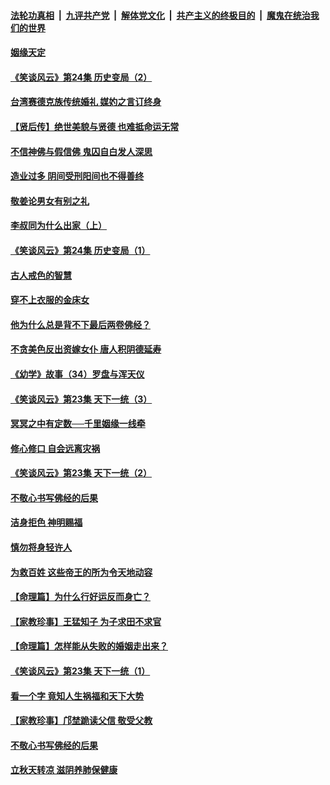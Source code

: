 ####  [法轮功真相](../../../../basic/blob/master/README.md?t=08200439) &nbsp;|&nbsp; [九评共产党](../../../../9ping.md/blob/master/README.md?t=08200439) &nbsp;|&nbsp; [解体党文化](../../../../jtdwh.md/blob/master/README.md?t=08200439)  &nbsp;|&nbsp; [共产主义的终极目的](../../../../gczydzjmd.md/blob/master/README.md?t=08200439) &nbsp;|&nbsp; [魔鬼在统治我们的世界](../../../../mgztzwmdsj.md/blob/master/README.md?t=08200439) 

#### [姻缘天定](../pages/prog647/a102646895.md?t=08200439) 

#### [《笑谈风云》第24集 历史变局（2）](../pages/prog647/a102646879.md?t=08200439) 

#### [台湾赛德克族传统婚礼 媒妁之言订终身](../pages/prog647/a102646649.md?t=08200439) 

#### [【贤后传】绝世美貌与贤德 也难抵命运无常](../pages/prog647/a102646047.md?t=08200439) 

#### [不信神佛与假信佛 鬼囚自白发人深思](../pages/prog647/a102646033.md?t=08200439) 

#### [造业过多 阴间受刑阳间也不得善终](../pages/prog647/a102646010.md?t=08200439) 

#### [敬姜论男女有别之礼](../pages/prog647/a102645258.md?t=08200439) 

#### [李叔同为什么出家（上）](../pages/prog647/a102645242.md?t=08200439) 

#### [《笑谈风云》第24集 历史变局（1）](../pages/prog647/a102645211.md?t=08200439) 

#### [古人戒色的智慧](../pages/prog647/a102644639.md?t=08200439) 

#### [穿不上衣服的金床女](../pages/prog647/a102644620.md?t=08200439) 

#### [他为什么总是背不下最后两卷佛经？](../pages/prog647/a102644587.md?t=08200439) 

#### [不贪美色反出资嫁女仆 唐人积阴德延寿](../pages/prog647/a102643957.md?t=08200439) 

#### [《幼学》故事（34）罗盘与浑天仪](../pages/prog647/a102643951.md?t=08200439) 

#### [《笑谈风云》第23集 天下一统（3）](../pages/prog647/a102643937.md?t=08200439) 

#### [冥冥之中有定数──千里姻缘一线牵](../pages/prog647/a102643074.md?t=08200439) 

#### [修心修口 自会远离灾祸](../pages/prog647/a102643036.md?t=08200439) 

#### [《笑谈风云》第23集 天下一统（2）](../pages/prog647/a102643014.md?t=08200439) 

#### [不敬心书写佛经的后果](../pages/prog647/a102642368.md?t=08200439) 

#### [洁身拒色 神明赐福](../pages/prog647/a102642363.md?t=08200439) 

#### [慎勿将身轻许人](../pages/prog647/a102642222.md?t=08200439) 

#### [为救百姓 这些帝王的所为令天地动容](../pages/prog647/a102642052.md?t=08200439) 

#### [【命理篇】为什么行好运反而身亡？](../pages/prog647/a102641592.md?t=08200439) 

#### [【家教珍事】王猛知子 为子求田不求官](../pages/prog647/a102641580.md?t=08200439) 

#### [【命理篇】怎样能从失败的婚姻走出来？](../pages/prog647/a102640802.md?t=08200439) 

#### [《笑谈风云》第23集 天下一统（1）](../pages/prog647/a102640791.md?t=08200439) 

#### [看一个字 竟知人生祸福和天下大势](../pages/prog647/a102640137.md?t=08200439) 

#### [【家教珍事】邝埜跪读父信 敬受父教](../pages/prog647/a102640131.md?t=08200439) 

#### [不敬心书写佛经的后果](../pages/prog647/a102639970.md?t=08200439) 

#### [立秋天转凉 滋阴养肺保健康](../pages/prog647/a102639236.md?t=08200439) 

